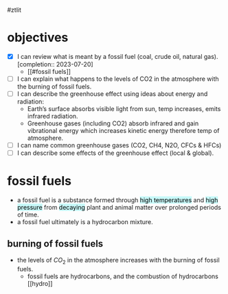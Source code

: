 #ztlit 
# objectives
- [x] I can review what is meant by a fossil fuel (coal, crude oil, natural gas).  [completion:: 2023-07-20]
	- [[#fossil fuels]]
- [ ] I can explain what happens to the levels of CO2 in the atmosphere with the burning of fossil fuels.
- [ ] I can describe the greenhouse effect using ideas about energy and radiation:
    - Earth’s surface absorbs visible light from sun, temp increases, emits infrared radiation.
    - Greenhouse gases (including CO2) absorb infrared and gain vibrational energy which increases kinetic energy therefore temp of atmosphere.
- [ ] I can name common greenhouse gases (CO2, CH4, N2O, CFCs & HFCs)
- [ ] I can describe some effects of the greenhouse effect (local & global).
# fossil fuels
- a fossil fuel is a substance formed through <mark style="background: #ABF7F7A6;">high temperatures</mark> and <mark style="background: #ABF7F7A6;">high pressure</mark> from <mark style="background: #ABF7F7A6;">decaying</mark> plant and animal matter over prolonged periods of time.
- a fossil fuel ultimately is a hydrocarbon mixture.
## burning of fossil fuels
- the levels of $CO_2$ in the atmosphere increases with the burning of fossil fuels.
	- fossil fuels are hydrocarbons, and the combustion of hydrocarbons [[hydro]]